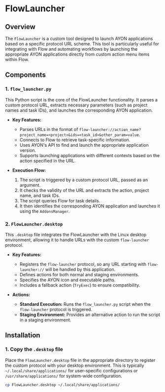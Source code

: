 # FlowLauncher

## Overview

The `FlowLauncher` is a custom tool designed to launch AYON applications based on a specific protocol URL scheme. This tool is particularly useful for integrating with Flow and automating workflows by launching the appropriate AYON applications directly from custom action menu items within Flow.

## Components

### 1. `flow_launcher.py`

This Python script is the core of the FlowLauncher functionality. It parses a custom protocol URL, extracts necessary parameters (such as project names and task IDs), and launches the corresponding AYON application.

- **Key Features:**
  - Parses URLs in the format of `flow-launcher://action_name?project_name=<project>&ids=<task_id>&other_param=value`.
  - Connects to Flow to retrieve task-specific information.
  - Uses AYON's API to find and launch the appropriate application version.
  - Supports launching applications with different contexts based on the action specified in the URL.

- **Execution Flow:**
  1. The script is triggered by a custom protocol URL, passed as an argument.
  2. It checks the validity of the URL and extracts the action, project name, and task IDs.
  3. The script queries Flow for task details.
  4. It then identifies the corresponding AYON application and launches it using the `AddonsManager`.

### 2. `FlowLauncher.desktop`

This `.desktop` file integrates the FlowLauncher with the Linux desktop environment, allowing it to handle URLs with the custom `flow-launcher` protocol. 

- **Key Features:**
  - Registers the `flow-launcher` protocol, so any URL starting with `flow-launcher://` will be handled by this application.
  - Defines actions for both normal and staging environments.
  - Specifies the AYON icon and executable paths.
  - Includes a fallback action (`TryExec`) to ensure compatibility.

- **Actions:**
  - **Standard Execution:** Runs the `flow_launcher.py` script when the `flow-launcher` protocol is triggered.
  - **Staging Environment:** Provides an alternative action to run the script in a staging environment.

## Installation

### 1. Copy the `.desktop` file

Place the `FlowLauncher.desktop` file in the appropriate directory to register the custom protocol with your desktop environment. This is typically `~/.local/share/applications/` for user-specific configurations or `/usr/share/applications/` for system-wide configuration.

```bash
cp FlowLauncher.desktop ~/.local/share/applications/
